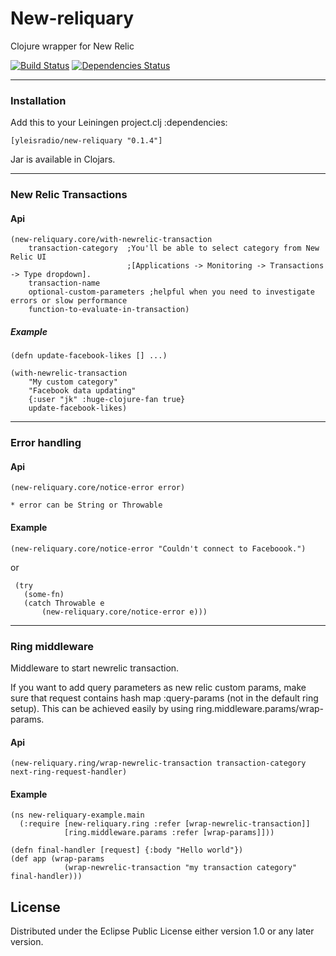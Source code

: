 # New-reliquary

Clojure wrapper for New Relic


[![Build Status](https://travis-ci.org/Yleisradio/new-reliquary.svg)](https://travis-ci.org/Yleisradio/new-reliquary)
[![Dependencies Status](http://jarkeeper.com/Yleisradio/new-reliquary/status.png)](http://jarkeeper.com/Yleisradio/new-reliquary)

------------------------------------
### Installation

Add this to your Leiningen project.clj :dependencies:

    [yleisradio/new-reliquary "0.1.4"]

Jar is available in Clojars.

--------------------------------------
### New Relic Transactions

#### Api

    (new-reliquary.core/with-newrelic-transaction
        transaction-category  ;You'll be able to select category from New Relic UI
                              ;[Applications -> Monitoring -> Transactions -> Type dropdown].
        transaction-name
        optional-custom-parameters ;helpful when you need to investigate errors or slow performance
        function-to-evaluate-in-transaction)

##### Example

    (defn update-facebook-likes [] ...)

    (with-newrelic-transaction
        "My custom category"
        "Facebook data updating"
        {:user "jk" :huge-clojure-fan true}
        update-facebook-likes)

--------------------------------------------
### Error handling

#### Api

    (new-reliquary.core/notice-error error)

    * error can be String or Throwable

#### Example

    (new-reliquary.core/notice-error "Couldn't connect to Faceboook.")

or

     (try
       (some-fn)
       (catch Throwable e
           (new-reliquary.core/notice-error e)))

--------------------------------------------

### Ring middleware

Middleware to start newrelic transaction.

If you want to add query parameters as new relic custom params, make sure that request contains hash map :query-params (not in the default ring setup).
This can be achieved easily by using ring.middleware.params/wrap-params.

#### Api

    (new-reliquary.ring/wrap-newrelic-transaction transaction-category next-ring-request-handler)

#### Example

    (ns new-reliquary-example.main
      (:require [new-reliquary.ring :refer [wrap-newrelic-transaction]]
                [ring.middleware.params :refer [wrap-params]]))

    (defn final-handler [request] {:body "Hello world"})
    (def app (wrap-params
                (wrap-newrelic-transaction "my transaction category" final-handler)))


## License

Distributed under the Eclipse Public License either version 1.0 or any later version.
